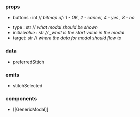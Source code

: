 ### props

- buttons : int // _bitmap of: 1 - OK, 2 - cancel, 4 - yes , 8 - no_

* type : str // _what modal should be shown_
* initial*value : str // \_what is the start value in the modal*
* target: str // _where the data for modal should flow to_

### data

- preferredSttich

### emits

- stitchSelected

### components

- [[GenericModal]]

